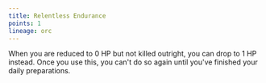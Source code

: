 ```yaml
---
title: Relentless Endurance
points: 1
lineage: orc
---
```

When you are reduced to 0 HP but not killed outright, you can drop to 1 HP instead. Once you use this, you can't do so again until you've finished your daily preparations.
